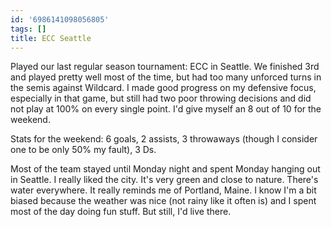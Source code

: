 ```yaml
---
id: '6986141098056805'
tags: []
title: ECC Seattle
---
```


Played our last regular season tournament: ECC in Seattle. We finished 3rd and played pretty well most of the time, but had too many unforced turns in the semis against Wildcard. I made good progress on my defensive focus, especially in that game, but still had two poor throwing decisions and did not play at 100% on every single point. I'd give myself an 8 out of 10 for the weekend.

Stats for the weekend: 6 goals, 2 assists, 3 throwaways (though I consider one to be only 50% my fault), 3 Ds.

Most of the team stayed until Monday night and spent Monday hanging out in Seattle. I really liked the city. It's very green and close to nature. There's water everywhere. It really reminds me of Portland, Maine. I know I'm a bit biased because the weather was nice (not rainy like it often is) and I spent most of the day doing fun stuff. But still, I'd live there.
